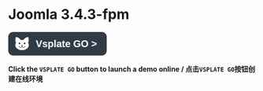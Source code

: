 # Joomla 3.4.3-fpm

<a href="https://www.vsplate.com/?docker-compose=https://github.com/vsplate/dcenvs/joomla/3.4.3-fpm"><img alt="VSPLATE GO" src="https://raw.githubusercontent.com/vsplate/images/master/vsgo_btn.png" width="200px"></a>

**Click the `VSPLATE GO` button to launch a demo online / 点击`VSPLATE GO`按钮创建在线环境**